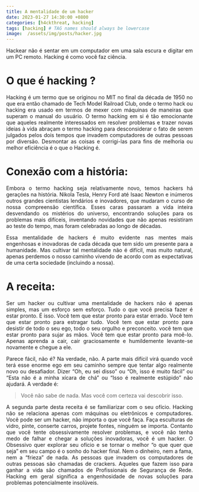```yaml
---
title: A mentalidade de um hacker
date: 2023-01-27 14:30:00 +0800
categories: [h4ckthreat, hacking]
tags: [hacking] # TAG names should always be lowercase
image:  /assets/img/posts/hacker.jpg
---
```


<p align="justify"> Hackear não é sentar em um computador em uma sala escura e digitar em um PC remoto. Hacking é como você faz ciência. </p>

# O que é hacking ?

<p align="justify"> Hacking é um termo que se originou no MIT no final da década de 1950 no que era então chamado de Tech Model Railroad Club, onde o termo hack ou hacking era usado em termos de mexer com máquinas de maneiras que superam o manual do usuário. O termo hacking em si é tão emocionante que aqueles realmente interessados em resolver problemas e trazer novas ideias à vida abraçam o termo hacking para desconsiderar o fato de serem julgados pelos dois tempos que invadem computadores de outras pessoas por diversão. Desmontar as coisas e corrigi-las para fins de melhoria ou melhor eficiência é o que o Hacking é. </p>

# Conexão com a história:

<p align="justify">Embora o termo hacking seja relativamente novo, temos hackers há gerações na história. Nikola Tesla, Henry Ford até Isaac Newton e inúmeros outros grandes cientistas lendários e inovadores, que mudaram o curso de nossa compreensão científica. Esses caras passaram a vida inteira desvendando os mistérios do universo, encontrando soluções para os problemas mais difíceis, inventando novidades que não apenas resistiram ao teste do tempo, mas foram celebradas ao longo de décadas. </p>

<p align="justify"> Essa mentalidade de hackers é muito evidente nas mentes mais engenhosas e inovadoras de cada década que tem sido um presente para a humanidade. Mas cultivar tal mentalidade não é difícil, mas muito natural, apenas perdemos o nosso caminho vivendo de acordo com as expectativas de uma certa sociedade (incluindo a nossa). </p>

# A receita:

<p align="justify"> Ser um hacker ou cultivar uma mentalidade de hackers não é apenas simples, mas um esforço sem esforço. Tudo o que você precisa fazer é estar pronto. É isso. Você tem que estar pronto para estar errado. Você tem que estar pronto para estragar tudo. Você tem que estar pronto para desistir de todo o seu ego, todo o seu orgulho e preconceito. você tem que estar pronto para sujar as mãos. Você tem que estar pronto para moê-lo. Apenas aprenda a cair, cair graciosamente e humildemente levante-se novamente e chegue a ele. </p>

<p align="justify"> Parece fácil, não é? Na verdade, não. A parte mais difícil virá quando você terá esse enorme ego em seu caminho sempre que tentar algo realmente novo ou desafiador. Dizer “Oh, eu sei disso” ou “Oh, isso é muito fácil” ou “Esta não é a minha xícara de chá” ou “Isso é realmente estúpido” não ajudará. A verdade é: </p> 

> Você não sabe de nada. Mas você com certeza vai descobrir isso.

<p align="justify"> A segunda parte desta receita é se familiarizar com o seu ofício. Hacking não se relaciona apenas com máquinas ou eletrônicos e computadores. Você pode ser um hacker, não importa o que você faça. Faça esculturas de vidro, pinte, conserte carros, projete fontes, ninguém se importa. Contanto que você tente obsessivamente resolver problemas, e você não tenha medo de falhar e chegar a soluções inovadoras, você é um hacker. O Obsessivo quer explorar seu ofício e se tornar o melhor “o que quer que seja” em seu campo é o sonho do hacker final. Nem o dinheiro, nem a fama, nem a “frieza” de nada. As pessoas que invadem os computadores de outras pessoas são chamadas de crackers. Aqueles que fazem isso para ganhar a vida são chamados de Profissionais de Segurança de Rede. Hacking em geral significa a engenhosidade de novas soluções para problemas potencialmente insolúveis. </p>
